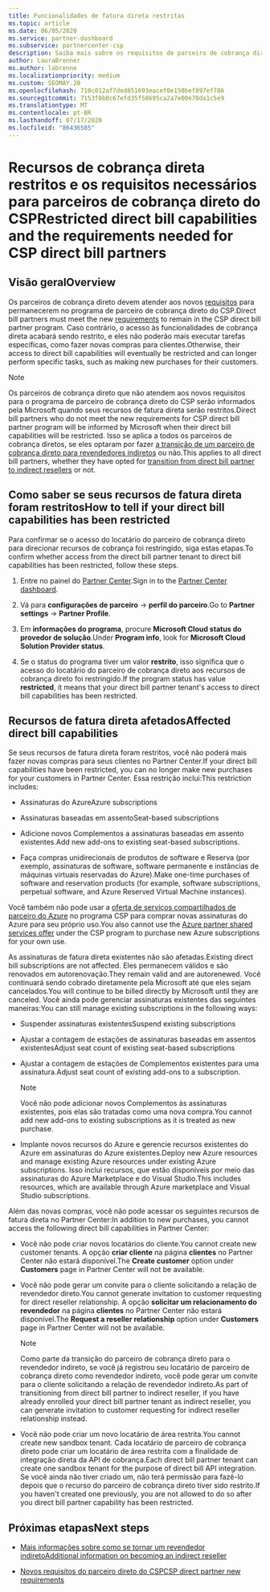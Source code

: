 ```yaml
---
title: Funcionalidades de fatura direta restritas
ms.topic: article
ms.date: 06/05/2020
ms.service: partner-dashboard
ms.subservice: partnercenter-csp
description: Saiba mais sobre os requisitos de parceiro de cobrança direto do CSP e o que fazer para evitar que os recursos sejam restritos. Descubra se seus recursos foram restritos.
author: LauraBrenner
ms.author: labrenne
ms.localizationpriority: medium
ms.custom: SEOMAY.20
ms.openlocfilehash: 710c012af7ded851693eacef0e150bef897ef786
ms.sourcegitcommit: 7153f0b8c67efd35f58695ca2a7e00e70da1c5e9
ms.translationtype: MT
ms.contentlocale: pt-BR
ms.lasthandoff: 07/17/2020
ms.locfileid: "86436585"
---
```

# <a name="restricted-direct-bill-capabilities-and-the-requirements-needed-for-csp-direct-bill-partners"></a><span data-ttu-id="f18ed-104">Recursos de cobrança direta restritos e os requisitos necessários para parceiros de cobrança direto do CSP</span><span class="sxs-lookup"><span data-stu-id="f18ed-104">Restricted direct bill capabilities and the requirements needed for CSP direct bill partners</span></span>  

## <a name="overview"></a><span data-ttu-id="f18ed-105">Visão geral</span><span class="sxs-lookup"><span data-stu-id="f18ed-105">Overview</span></span>

<span data-ttu-id="f18ed-106">Os parceiros de cobrança direto devem atender aos novos [requisitos](direct-partner-new-requirements.md) para permanecerem no programa de parceiro de cobrança direto do CSP.</span><span class="sxs-lookup"><span data-stu-id="f18ed-106">Direct bill partners must meet the new [requirements](direct-partner-new-requirements.md) to remain in the CSP direct bill partner program.</span></span> <span data-ttu-id="f18ed-107">Caso contrário, o acesso às funcionalidades de cobrança direta acabará sendo restrito, e eles não poderão mais executar tarefas específicas, como fazer novas compras para clientes.</span><span class="sxs-lookup"><span data-stu-id="f18ed-107">Otherwise, their access to direct bill capabilities will eventually be restricted and can longer perform specific tasks, such as making new purchases for their customers.</span></span>

> [!Note]
> <span data-ttu-id="f18ed-108">Os parceiros de cobrança direto que não atendem aos novos requisitos para o programa de parceiro de cobrança direto do CSP serão informados pela Microsoft quando seus recursos de fatura direta serão restritos.</span><span class="sxs-lookup"><span data-stu-id="f18ed-108">Direct bill partners who do not meet the new requirements for CSP direct bill partner program will be informed by Microsoft when their direct bill capabilities will be restricted.</span></span> <span data-ttu-id="f18ed-109">Isso se aplica a todos os parceiros de cobrança diretos, se eles optaram por fazer [a transição de um parceiro de cobrança direto para revendedores indiretos](transition-direct-to-indirect.md) ou não.</span><span class="sxs-lookup"><span data-stu-id="f18ed-109">This applies to all direct bill partners, whether they have opted for [transition from direct bill partner to indirect resellers](transition-direct-to-indirect.md) or not.</span></span>  

## <a name="how-to-tell-if-your-direct-bill-capabilities-has-been-restricted"></a><span data-ttu-id="f18ed-110">Como saber se seus recursos de fatura direta foram restritos</span><span class="sxs-lookup"><span data-stu-id="f18ed-110">How to tell if your direct bill capabilities has been restricted</span></span>

<span data-ttu-id="f18ed-111">Para confirmar se o acesso do locatário do parceiro de cobrança direto para direcionar recursos de cobrança foi restringido, siga estas etapas.</span><span class="sxs-lookup"><span data-stu-id="f18ed-111">To confirm whether access from the direct bill partner tenant to direct bill capabilities has been restricted, follow these steps.</span></span>

1. <span data-ttu-id="f18ed-112">Entre no painel do [Partner Center](https://partner.microsoft.com/dashboard).</span><span class="sxs-lookup"><span data-stu-id="f18ed-112">Sign in to the [Partner Center dashboard](https://partner.microsoft.com/dashboard).</span></span>

2. <span data-ttu-id="f18ed-113">Vá para **configurações de parceiro**  ->  **perfil do parceiro**.</span><span class="sxs-lookup"><span data-stu-id="f18ed-113">Go to **Partner settings** -> **Partner Profile**.</span></span>

3. <span data-ttu-id="f18ed-114">Em **informações do programa**, procure **Microsoft Cloud status do provedor de solução**.</span><span class="sxs-lookup"><span data-stu-id="f18ed-114">Under **Program info**, look for **Microsoft Cloud Solution Provider status**.</span></span>

4. <span data-ttu-id="f18ed-115">Se o status do programa tiver um valor **restrito**, isso significa que o acesso do locatário do parceiro de cobrança direto aos recursos de cobrança direto foi restringido.</span><span class="sxs-lookup"><span data-stu-id="f18ed-115">If the program status has value **restricted**, it means that your direct bill partner tenant's access to direct bill capabilities has been restricted.</span></span>

## <a name="affected-direct-bill-capabilities"></a><span data-ttu-id="f18ed-116">Recursos de fatura direta afetados</span><span class="sxs-lookup"><span data-stu-id="f18ed-116">Affected direct bill capabilities</span></span>

<span data-ttu-id="f18ed-117">Se seus recursos de fatura direta foram restritos, você não poderá mais fazer novas compras para seus clientes no Partner Center.</span><span class="sxs-lookup"><span data-stu-id="f18ed-117">If your direct bill capabilities have been restricted, you can no longer make new purchases for your customers in Partner Center.</span></span> <span data-ttu-id="f18ed-118">Essa restrição inclui:</span><span class="sxs-lookup"><span data-stu-id="f18ed-118">This restriction includes:</span></span>

- <span data-ttu-id="f18ed-119">Assinaturas do Azure</span><span class="sxs-lookup"><span data-stu-id="f18ed-119">Azure subscriptions</span></span>

- <span data-ttu-id="f18ed-120">Assinaturas baseadas em assento</span><span class="sxs-lookup"><span data-stu-id="f18ed-120">Seat-based subscriptions</span></span>

- <span data-ttu-id="f18ed-121">Adicione novos Complementos a assinaturas baseadas em assento existentes.</span><span class="sxs-lookup"><span data-stu-id="f18ed-121">Add new add-ons to existing seat-based subscriptions.</span></span>

- <span data-ttu-id="f18ed-122">Faça compras unidirecionais de produtos de software e Reserva (por exemplo, assinaturas de software, software permanente e instâncias de máquinas virtuais reservadas do Azure).</span><span class="sxs-lookup"><span data-stu-id="f18ed-122">Make one-time purchases of software and reservation products (for example, software subscriptions, perpetual software, and Azure Reserved Virtual Machine instances).</span></span>

<span data-ttu-id="f18ed-123">Você também não pode usar a [oferta de serviços compartilhados de parceiro do Azure](shared-services.md) no programa CSP para comprar novas assinaturas do Azure para seu próprio uso.</span><span class="sxs-lookup"><span data-stu-id="f18ed-123">You also cannot use the [Azure partner shared services offer](shared-services.md) under the CSP program to purchase new Azure subscriptions for your own use.</span></span>

<span data-ttu-id="f18ed-124">As assinaturas de fatura direta existentes não são afetadas.</span><span class="sxs-lookup"><span data-stu-id="f18ed-124">Existing direct bill subscriptions are not affected.</span></span> <span data-ttu-id="f18ed-125">Eles permanecem válidos e são renovados em autorenovação.</span><span class="sxs-lookup"><span data-stu-id="f18ed-125">They remain valid and are autorenewed.</span></span> <span data-ttu-id="f18ed-126">Você continuará sendo cobrado diretamente pela Microsoft até que eles sejam cancelados.</span><span class="sxs-lookup"><span data-stu-id="f18ed-126">You will continue to be billed directly by Microsoft until they are canceled.</span></span> <span data-ttu-id="f18ed-127">Você ainda pode gerenciar assinaturas existentes das seguintes maneiras:</span><span class="sxs-lookup"><span data-stu-id="f18ed-127">You can still manage existing subscriptions in the following ways:</span></span>

- <span data-ttu-id="f18ed-128">Suspender assinaturas existentes</span><span class="sxs-lookup"><span data-stu-id="f18ed-128">Suspend existing subscriptions</span></span>

- <span data-ttu-id="f18ed-129">Ajustar a contagem de estações de assinaturas baseadas em assentos existentes</span><span class="sxs-lookup"><span data-stu-id="f18ed-129">Adjust seat count of existing seat-based subscriptions</span></span>

- <span data-ttu-id="f18ed-130">Ajustar a contagem de estações de Complementos existentes para uma assinatura.</span><span class="sxs-lookup"><span data-stu-id="f18ed-130">Adjust seat count of existing add-ons to a subscription.</span></span> 
 
    >[!Note] 
    ><span data-ttu-id="f18ed-131">Você não pode adicionar novos Complementos às assinaturas existentes, pois elas são tratadas como uma nova compra.</span><span class="sxs-lookup"><span data-stu-id="f18ed-131">You cannot add new add-ons to existing subscriptions as it is treated as new purchase.</span></span>

- <span data-ttu-id="f18ed-132">Implante novos recursos do Azure e gerencie recursos existentes do Azure em assinaturas do Azure existentes.</span><span class="sxs-lookup"><span data-stu-id="f18ed-132">Deploy new Azure resources and manage existing Azure resources under existing Azure subscriptions.</span></span> <span data-ttu-id="f18ed-133">Isso inclui recursos, que estão disponíveis por meio das assinaturas do Azure Marketplace e do Visual Studio.</span><span class="sxs-lookup"><span data-stu-id="f18ed-133">This includes resources, which are available through Azure marketplace and Visual Studio subscriptions.</span></span>

<span data-ttu-id="f18ed-134">Além das novas compras, você não pode acessar os seguintes recursos de fatura direta no Partner Center:</span><span class="sxs-lookup"><span data-stu-id="f18ed-134">In addition to new purchases, you cannot access the following direct bill capabilities in Partner Center:</span></span>

- <span data-ttu-id="f18ed-135">Você não pode criar novos locatários do cliente.</span><span class="sxs-lookup"><span data-stu-id="f18ed-135">You cannot create new customer tenants.</span></span> <span data-ttu-id="f18ed-136">A opção **criar cliente** na página **clientes** no Partner Center não estará disponível.</span><span class="sxs-lookup"><span data-stu-id="f18ed-136">The **Create customer** option under **Customers** page in Partner Center will not be available.</span></span>

- <span data-ttu-id="f18ed-137">Você não pode gerar um convite para o cliente solicitando a relação de revendedor direto.</span><span class="sxs-lookup"><span data-stu-id="f18ed-137">You cannot generate invitation to customer requesting for direct reseller relationship.</span></span> <span data-ttu-id="f18ed-138">A opção **solicitar um relacionamento do revendedor** na página **clientes** no Partner Center não estará disponível.</span><span class="sxs-lookup"><span data-stu-id="f18ed-138">The **Request a reseller relationship** option under **Customers** page in Partner Center will not be available.</span></span>

    >[!NOTE]
    ><span data-ttu-id="f18ed-139">Como parte da transição do parceiro de cobrança direto para o revendedor indireto, se você já registrou seu locatário de parceiro de cobrança direto como revendedor indireto, você pode gerar um convite para o cliente solicitando a relação de revendedor indireto.</span><span class="sxs-lookup"><span data-stu-id="f18ed-139">As part of transitioning from direct bill partner to indirect reseller, if you have already enrolled your direct bill partner tenant as indirect reseller, you can generate invitation to customer requesting for indirect reseller relationship instead.</span></span>

- <span data-ttu-id="f18ed-140">Você não pode criar um novo locatário de área restrita.</span><span class="sxs-lookup"><span data-stu-id="f18ed-140">You cannot create new sandbox tenant.</span></span> <span data-ttu-id="f18ed-141">Cada locatário de parceiro de cobrança direto pode criar um locatário de área restrita com a finalidade de integração direta da API de cobrança.</span><span class="sxs-lookup"><span data-stu-id="f18ed-141">Each direct bill partner tenant can create one sandbox tenant for the purpose of direct bill API integration.</span></span> <span data-ttu-id="f18ed-142">Se você ainda não tiver criado um, não terá permissão para fazê-lo depois que o recurso do parceiro de cobrança direto tiver sido restrito.</span><span class="sxs-lookup"><span data-stu-id="f18ed-142">If you haven't created one previously, you are not allowed to do so after you direct bill partner capability has been restricted.</span></span>  

## <a name="next-steps"></a><span data-ttu-id="f18ed-143">Próximas etapas</span><span class="sxs-lookup"><span data-stu-id="f18ed-143">Next steps</span></span>

- [<span data-ttu-id="f18ed-144">Mais informações sobre como se tornar um revendedor indireto</span><span class="sxs-lookup"><span data-stu-id="f18ed-144">Additional information on becoming an indirect reseller</span></span>](https://assetsprod.microsoft.com/csp-directbill-to-indirect-transition.pdf)

- [<span data-ttu-id="f18ed-145">Novos requisitos do parceiro direto do CSP</span><span class="sxs-lookup"><span data-stu-id="f18ed-145">CSP direct partner new requirements</span></span>](direct-partner-new-requirements.md)